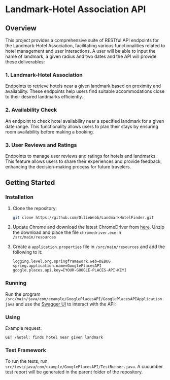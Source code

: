 # Landmark-Hotel Association API

## Overview

This project provides a comprehensive suite of RESTful API endpoints for the Landmark-Hotel Association, facilitating various functionalities related to hotel management and user interactions. A user will be able to input the name of landmark, a given radius and two dates and the API will provide these deliverables:

### 1. Landmark-Hotel Association
Endpoints to retrieve hotels near a given landmark based on proximity and availability. These endpoints help users find suitable accommodations close to their desired landmarks efficiently.

### 2. Availability Check
An endpoint to check hotel availability near a specified landmark for a given date range. This functionality allows users to plan their stays by ensuring room availability before making a booking.

### 3. User Reviews and Ratings
Endpoints to manage user reviews and ratings for hotels and landmarks. This feature allows users to share their experiences and provide feedback, enhancing the decision-making process for future travelers.

## Getting Started

### Installation
1. Clone the repository:
   ```bash
   git clone https://github.com/OllieWebb/LandmarkHotelFinder.git
   ```

2. Update Chrome and download the latest ChromeDriver from [here](https://googlechromelabs.github.io/chrome-for-testing/).
   Unzip the download and place the file `chromedriver.exe` in `/src/main/resources`
3. Create a `application.properties` file in `/src/main/resources` and add the following to it:
   ```properties
   logging.level.org.springframework.web=DEBUG
   spring.application.name=GooglePlacesAPI
   google.places.api.key=[YOUR-GOOGLE-PLACES-API-KEY]
   ```

### Running
Run the program `/src/main/java/com/example/GooglePlacesAPI/GooglePlacesAPIApplication.java` and use the [Swagger UI](http://localhost:8080/swagger-ui/index.html#/) to interact with the API:

### Using
Example request:

    GET /hotel: finds hotel near given landmark

### Test Framework
To run the tests, run `src/test/java/com/example/GooglePlacesAPI/TestRunner.java`. A cucumber test report will be generated in the parent folder of the repository.
